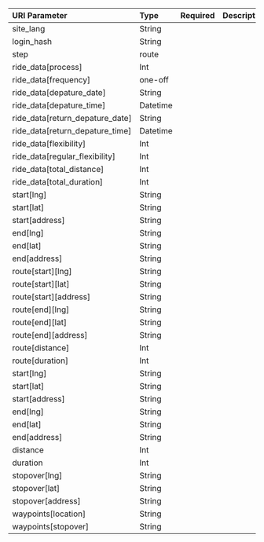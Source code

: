 | URI Parameter                   | Type     | Required | Description |
|:--------------------------------|:---------|:---------|:------------|
| site_lang                       | String   |          |             |
| login_hash                      | String   |          |             |
| step                            | route    |          |             |
| ride_data[process]              | Int      |          |             |
| ride_data[frequency]            | one-off  |          |             |
| ride_data[depature_date]        | String   |          |             |
| ride_data[depature_time]        | Datetime |          |             |
| ride_data[return_depature_date] | String   |          |             |
| ride_data[return_depature_time] | Datetime |          |             |
| ride_data[flexibility]          | Int      |          |             |
| ride_data[regular_flexibility]  | Int      |          |             |
| ride_data[total_distance]       | Int      |          |             |
| ride_data[total_duration]       | Int      |          |             |
| start[lng]                      | String   |          |             |
| start[lat]                      | String   |          |             |
| start[address]                  | String   |          |             |
| end[lng]                        | String   |          |             |
| end[lat]                        | String   |          |             |
| end[address]                    | String   |          |             |
| route[start][lng]               | String   |          |             |
| route[start][lat]               | String   |          |             |
| route[start][address]           | String   |          |             |
| route[end][lng]                 | String   |          |             |
| route[end][lat]                 | String   |          |             |
| route[end][address]             | String   |          |             |
| route[distance]                 | Int      |          |             |
| route[duration]                 | Int      |          |             |
| start[lng]                      | String   |          |             |
| start[lat]                      | String   |          |             |
| start[address]                  | String   |          |             |
| end[lng]                        | String   |          |             |
| end[lat]                        | String   |          |             |
| end[address]                    | String   |          |             |
| distance                        | Int      |          |             |
| duration                        | Int      |          |             |
| stopover[lng]                   | String   |          |             |
| stopover[lat]                   | String   |          |             |
| stopover[address]               | String   |          |             |
| waypoints[location]             | String   |          |             |
| waypoints[stopover]             | String   |          |             |
